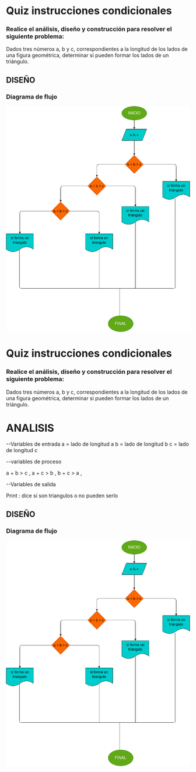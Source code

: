
# Quiz instrucciones condicionales

### Realice el análisis, diseño y construcción para resolver el siguiente problema:

Dados tres números a, b y c, correspondientes a la longitud de los lados de una figura geométrica, determinar si pueden formar los lados de un triángulo.

## DISEÑO

### Diagrama de flujo
![Diagrama de flujo](diagrama.png "Diagrama de flujo")
# Quiz instrucciones condicionales

### Realice el análisis, diseño y construcción para resolver el siguiente problema:

Dados tres números a, b y c, correspondientes a la longitud de los lados de una figura geométrica, determinar si pueden formar los lados de un triángulo.
# ANALISIS

--Variables de entrada 
a = lado de longitud a
b = lado de longitud b
c = lado de longitud c

--variables de proceso

a + b > c ,
a + c > b ,
b + c > a ,

--Variables de salida

Print : dice si son triangulos o no pueden serlo
## DISEÑO

### Diagrama de flujo
![Diagrama de flujo](diagrama.png "Diagrama de flujo")

